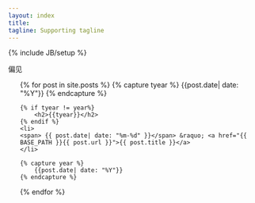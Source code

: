 ```yaml
---
layout: index
title:  
tagline: Supporting tagline
---
```

{% include JB/setup %}




偏见


    

<ul class="posts">

  {% for post in site.posts %}
    {% capture tyear %}
        {{post.date| date: "%Y"}}
    {% endcapture %}

    {% if tyear != year%}
        <h2>{{tyear}}</h2>
    {% endif %}
    <li>
    <span> {{ post.date| date: "%m-%d" }}</span> &raquo; <a href="{{ BASE_PATH }}{{ post.url }}">{{ post.title }}</a>
    </li>

    {% capture year %}
        {{post.date| date: "%Y"}}
    {% endcapture %}
    
  {% endfor %}
</ul>



